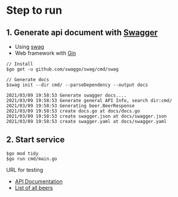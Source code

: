 # Step to run

## 1. Generate api document with [Swagger](https://swagger.io/)
* Using [swag](https://github.com/swaggo/swag)
* Web framework with [Gin](https://github.com/gin-gonic/gin)

```
// Install
$go get -u github.com/swaggo/swag/cmd/swag

// Generate docs
$swag init --dir cmd/ --parseDependency --output docs

2021/03/09 19:58:53 Generate swagger docs....
2021/03/09 19:58:53 Generate general API Info, search dir:cmd/
2021/03/09 19:58:53 Generating beer.BeerResponse
2021/03/09 19:58:53 create docs.go at docs/docs.go
2021/03/09 19:58:53 create swagger.json at docs/swagger.json
2021/03/09 19:58:53 create swagger.yaml at docs/swagger.yaml
```

## 2. Start service
```
$go mod tidy
$go run cmd/main.go
```

URL for testing
* [API Documentation](http://localhost:8080/docs/index.html)
* [List of all beers](http://localhost:8080/beer/)
